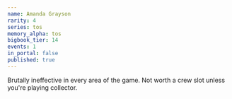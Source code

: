 ```yaml
---
name: Amanda Grayson
rarity: 4
series: tos
memory_alpha: tos
bigbook_tier: 14
events: 1
in_portal: false
published: true
---
```


Brutally ineffective in every area of the game. Not worth a crew slot unless you're playing collector.
